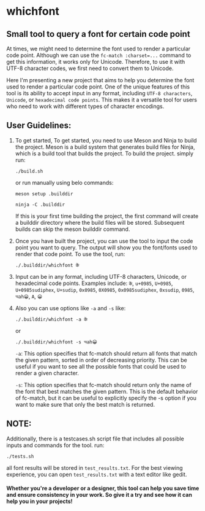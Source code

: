 # whichfont
## Small tool to query a font for certain code point

At times, we might need to determine the font used to render a particular code point. Although we can use the `fc-match :charset=...` command to get this information, it works only for Unicode. Therefore, to use it with UTF-8 character codes, we first need to convert them to Unicode.

Here I'm presenting a new project that aims to help you determine the font used to render a particular code point. One of the unique features of this tool is its ability to accept input in any format, including `UTF-8 characters`, `Unicode`, or `hexadecimal code points`. This makes it a versatile tool for users who need to work with different types of character encodings.

## User Guidelines:
1. To get started, To get started, you need to use Meson and Ninja to build the project. Meson is a build system that generates build files for Ninja, which is a build tool that builds the project. To build the project. simply run:
    ```
    ./build.sh
    ```
    or run manually using belo commands:
    ```
    meson setup .builddir
    ```
    ```
    ninja -C .builddir
    ```
    If this is your first time building the project, the first command will create a builddir directory where the build files will be stored. Subsequent builds can skip the meson builddir command.

2. Once you have built the project, you can use the tool to input the code point you want to query. The output will show you the font/fonts used to render that code point. To use the tool, run:
    ```
    ./.builddir/whichfont कें
    ```

3. Input can be in any format, including UTF-8 characters, Unicode, or hexadecimal code points. Examples include:
    `कें`, `u+0985`, `U+0985`, `U+0985sudiphex`, `U+sudip`, `0x0985`, `0X0985`, `0x0985sudiphex`, `0xsudip`, `0985`, `অah😀`, `A`, `😀`
 
4. Also you can use options like `-a` and `-s` like: 
    ```
    ./.builddir/whichfont -a कें
    ``` 
    or 
    ```
    ./.builddir/whichfont -s অah😀
    ```
    `-a`: This option specifies that fc-match should return all fonts that match the given pattern, sorted in order of decreasing priority. This can be useful if you want to see all the possible fonts that could be used to render a given character.

    `-s`: This option specifies that fc-match should return only the name of the font that best matches the given pattern. This is the default behavior of fc-match, but it can be useful to explicitly specify the -s option if you want to make sure that only the best match is returned.

## NOTE: 

Additionally, there is a testcases.sh script file that includes all possible inputs and commands for the tool.
run:
```
./tests.sh
```
all font results will be stored in `test_results.txt`. For the best viewing experience, you can open `test_results.txt` with a text editor like gedit.

#### Whether you're a developer or a designer, this tool can help you save time and ensure consistency in your work. So give it a try and see how it can help you in your projects!
